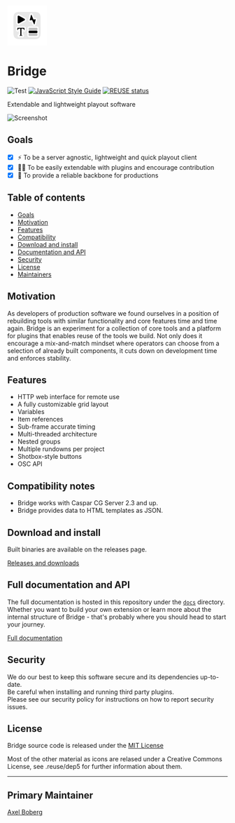 <img src="./media/appicon.png" width="90px">

# Bridge  
![Test](https://github.com/svt/bridge/actions/workflows/.github/workflows/test.yml/badge.svg?branch=main)
[![JavaScript Style Guide](https://img.shields.io/badge/code_style-standard-brightgreen.svg)](https://standardjs.com)
[![REUSE status](https://api.reuse.software/badge/github.com/svt/bridge)](https://api.reuse.software/info/github.com/svt/bridge)  

Extendable and lightweight playout software

![Screenshot](/media/screenshot.png)

## Goals

- [x] ⚡️ To be a server agnostic, lightweight and quick playout client
- [x] 🧑‍💻 To be easily extendable with plugins and encourage contribution 
- [x] 💪 To provide a reliable backbone for productions

## Table of contents
- [Goals](#goals)
- [Motivation](#motivation)
- [Features](#features)
- [Compatibility](#compatibility-notes)
- [Download and install](#download-and-install)
- [Documentation and API](#full-documentation-and-api)
- [Security](#security)
- [License](#license)
- [Maintainers](#primary-maintainer)

## Motivation  

As developers of production software we found ourselves in a position of rebuilding tools with similar functionality and core features time and time again. Bridge is an experiment for a collection of core tools and a platform for plugins that enables reuse of the tools we build. Not only does it encourage a mix-and-match mindset where operators can choose from a selection of already built components, it cuts down on development time and enforces stability.

## Features

- HTTP web interface for remote use
- A fully customizable grid layout
- Variables
- Item references
- Sub-frame accurate timing
- Multi-threaded architecture
- Nested groups
- Multiple rundowns per project
- Shotbox-style buttons
- OSC API

## Compatibility notes  
- Bridge works with Caspar CG Server 2.3 and up.
- Bridge provides data to HTML templates as JSON.

## Download and install  
Built binaries are available on the releases page.

[Releases and downloads](https://github.com/svt/bridge/releases)

## Full documentation and API

The full documentation is hosted in this repository under the [`docs`](/docs/README.md) directory. Whether you want to build your own extension or learn more about the internal structure of Bridge - that's probably where you should head to start your journey.

[Full documentation](/docs/README.md)

## Security  
We do our best to keep this software secure and its dependencies up-to-date.  
Be careful when installing and running third party plugins.  
Please see our security policy for instructions on how to report security issues. 

## License

Bridge source code is released under the [MIT License](LICENSE.md)

Most of the other material as icons are relased under a Creative Commons License, see .reuse/dep5 for further information about them.

----

## Primary Maintainer

[Axel Boberg](https://github.com/axelboberg)